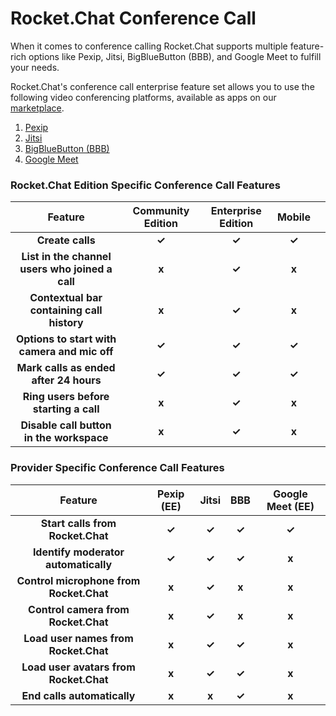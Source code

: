 # Rocket.Chat Conference Call

When it comes to conference calling Rocket.Chat supports multiple feature-rich options like Pexip, Jitsi, BigBlueButton (BBB), and Google Meet to fulfill your needs.&#x20;

Rocket.Chat's conference call enterprise feature set allows you to use the following video conferencing platforms, available as apps on our [marketplace](https://rocket.chat/marketplace).

1. [Pexip](conference-call-admin-guide/pexip-app.md)
2. [Jitsi](conference-call-admin-guide/jitsi-app.md)
3. [BigBlueButton (BBB)](conference-call-admin-guide/bigbluebutton-bbb-app.md)
4. [Google Meet](conference-call-admin-guide/google-meet-app.md)

### **Rocket.Chat Edition Specific** Conference Call **Features**



|                     Feature                     | Community Edition | Enterprise Edition | Mobile |   |
| :---------------------------------------------: | :---------------: | :----------------: | :----: | - |
|                 **Create calls**                |       **✓**       |        **✓**       |  **✓** |   |
| **List in the channel users who joined a call** |       **x**       |        **✓**       |  **x** |   |
|   **Contextual bar containing call history**    |       **x**       |        **✓**       |  **x** |   |
|   **Options to start with camera and mic off**  |       **✓**       |        **✓**       |  **✓** |   |
|      **Mark calls as ended after 24 hours**     |       **✓**       |        **✓**       |  **✓** |   |
|      **Ring users before starting a call**      |       **x**       |        **✓**       |  **x** |   |
|     **Disable call button in the workspace**    |       **x**       |        **✓**       |  **x** |   |

### **Provider Specific** Conference Call **Features**

|                 Feature                 | Pexip (EE) | Jitsi |  BBB  | Google Meet (EE) |
| :-------------------------------------: | :--------: | :---: | :---: | :--------------: |
|     **Start calls from Rocket.Chat**    |    **✓**   | **✓** | **✓** |       **✓**      |
|   **Identify moderator automatically**  |    **✓**   | **✓** | **✓** |       **x**      |
| **Control microphone from Rocket.Chat** |    **x**   | **✓** | **x** |       **x**      |
|   **Control camera from Rocket.Chat**   |    **x**   | **✓** | **x** |       **x**      |
|   **Load user names from Rocket.Chat**  |    **x**   | **✓** | **✓** |       **x**      |
|  **Load user avatars from Rocket.Chat** |    **x**   | **✓** | **✓** |       **x**      |
|       **End calls automatically**       |    **x**   | **x** | **✓** |       **x**      |
